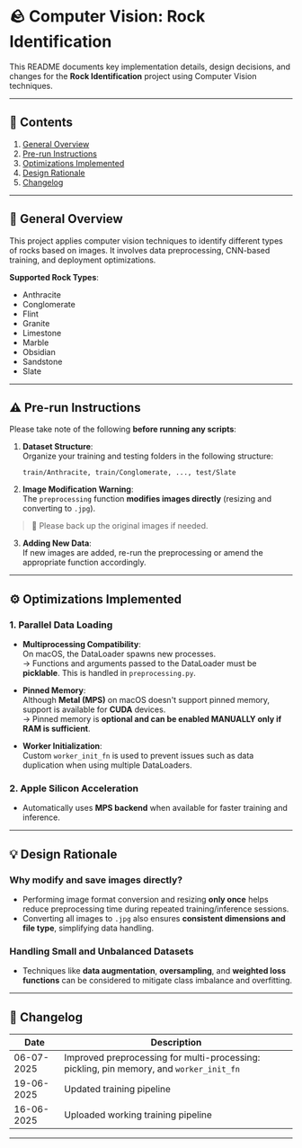 # 🪨 Computer Vision: Rock Identification

This README documents key implementation details, design decisions, and changes for the **Rock Identification** project using Computer Vision techniques.

---

## 📄 Contents

1. [General Overview](#general-overview)  
2. [Pre-run Instructions](#pre-run-instructions)  
3. [Optimizations Implemented](#optimizations-implemented)  
4. [Design Rationale](#design-rationale)  
5. [Changelog](#changelog)

---

## 🧠 General Overview

This project applies computer vision techniques to identify different types of rocks based on images. It involves data preprocessing, CNN-based training, and deployment optimizations.

**Supported Rock Types**:
- Anthracite  
- Conglomerate  
- Flint  
- Granite  
- Limestone  
- Marble  
- Obsidian  
- Sandstone  
- Slate  

---

## ⚠️ Pre-run Instructions

Please take note of the following **before running any scripts**:

1. **Dataset Structure**:  
   Organize your training and testing folders in the following structure:  
   ```
   train/Anthracite, train/Conglomerate, ..., test/Slate
   ```

2. **Image Modification Warning**:  
The `preprocessing` function **modifies images directly** (resizing and converting to `.jpg`).  
> 💾 Please back up the original images if needed.

3. **Adding New Data**:  
If new images are added, re-run the preprocessing or amend the appropriate function accordingly.

---

## ⚙️ Optimizations Implemented

### 1. Parallel Data Loading
- **Multiprocessing Compatibility**:  
On macOS, the DataLoader spawns new processes.  
→ Functions and arguments passed to the DataLoader must be **picklable**. This is handled in `preprocessing.py`.

- **Pinned Memory**:  
Although **Metal (MPS)** on macOS doesn't support pinned memory, support is available for **CUDA** devices.  
→ Pinned memory is **optional and can be enabled MANUALLY only if RAM is sufficient**.

- **Worker Initialization**:  
Custom `worker_init_fn` is used to prevent issues such as data duplication when using multiple DataLoaders.

### 2. Apple Silicon Acceleration
- Automatically uses **MPS backend** when available for faster training and inference.

---

## 💡 Design Rationale

### Why modify and save images directly?
- Performing image format conversion and resizing **only once** helps reduce preprocessing time during repeated training/inference sessions.
- Converting all images to `.jpg` also ensures **consistent dimensions and file type**, simplifying data handling.

### Handling Small and Unbalanced Datasets
- Techniques like **data augmentation**, **oversampling**, and **weighted loss functions** can be considered to mitigate class imbalance and overfitting.

---

## 📝 Changelog

| Date       | Description                                                                 |
|------------|-----------------------------------------------------------------------------|
| 06-07-2025 | Improved preprocessing for multi-processing: pickling, pin memory, and `worker_init_fn` |
| 19-06-2025 | Updated training pipeline                                                   |
| 16-06-2025 | Uploaded working training pipeline                                           |

---
